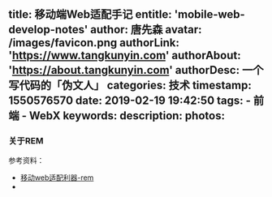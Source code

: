 title: 移动端Web适配手记
entitle: 'mobile-web-develop-notes'
author: 唐先森
avatar: /images/favicon.png
authorLink: 'https://www.tangkunyin.com'
authorAbout: 'https://about.tangkunyin.com'
authorDesc: 一个写代码的「伪文人」
categories: 技术
timestamp: 1550576570
date: 2019-02-19 19:42:50
tags:
    - 前端
    - WebX
keywords:
description:
photos:
---


### 关于REM







参考资料： 

- [移动web适配利器-rem](http://www.alloyteam.com/2016/03/mobile-web-adaptation-tool-rem/)
- [](http://caibaojian.com/rem-and-px.html)


